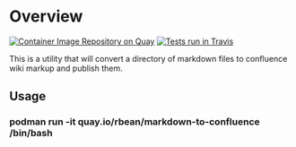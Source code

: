 # Overview

[![Container Image Repository on
Quay](https://quay.io/repository/rbean/markdown-to-confluence/status "Container Image Repository on
Quay")](https://quay.io/repository/rbean/markdown-to-confluence) [![Tests run in
Travis](https://api.travis-ci.org/ralphbean/markdown-to-confluence.svg?branch=master
"Tests run in Travis")](https://travis-ci.org/github/ralphbean/markdown-to-confluence/builds)

This is a utility that will convert a directory of markdown files to confluence wiki markup and
publish them.

## Usage

### podman run -it quay.io/rbean/markdown-to-confluence /bin/bash
